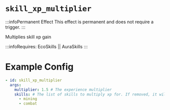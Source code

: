 # `skill_xp_multiplier`
:::infoPermanent Effect
This effect is permanent and does not require a trigger.
:::

Multiplies skill xp gain

:::infoRequires:
EcoSkills || AuraSkills
:::

# Example Config
```yaml
- id: skill_xp_multiplier
  args:
    multiplier: 1.5 # The experience multiplier
    skills: # The list of skills to multiply xp for. If removed, it will multiply all skills.
      - mining
      - combat 
```
